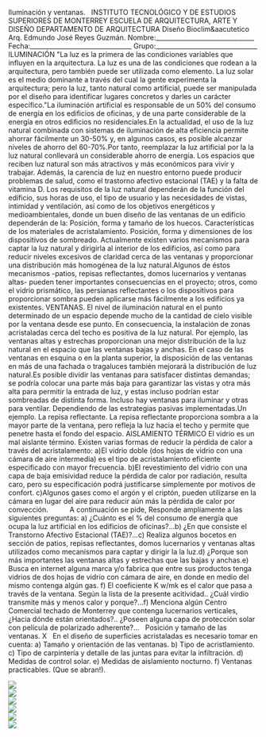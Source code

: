 Iluminación y ventanas.   INSTITUTO TECNOLÓGICO Y DE ESTUDIOS SUPERIORES DE MONTERREY ESCUELA DE ARQUITECTURA, ARTE Y DISEÑO DEPARTAMENTO DE ARQUITECTURA Diseño Bioclim&aacutetico Arq. Edmundo José Reyes Guzmán. Nombre:_______________________________ Fecha:________________________________ Grupo:________________________________ ILUMINACIÓN "La luz es la primera de las condiciones variables que influyen en la arquitectura. La luz es una de las condiciones que rodean a la arquitectura, pero también puede ser utilizada como elemento. La luz solar es el medio dominante a través del cual la gente experimenta la arquitectura; pero la luz, tanto natural como artificial, puede ser manipulada por el diseño para identificar lugares concretos y darles un carácter específico."La iluminación artificial es responsable de un 50% del consumo de energía en los edificios de oficinas, y de una parte considerable de la energía en otros edificios no residenciales.En la actualidad, el uso de la luz natural combinada con sistemas de iluminación de alta eficiencia permite ahorrar fácilmente un 30-50% y, en algunos casos, es posible alcanzar niveles de ahorro del 60-70%.Por tanto, reemplazar la luz artificial por la la luz natural conllevará un considerable ahorro de energía. Los espacios que reciben luz natural son más atractivos y más económicos para vivir y trabajar. Además, la carencia de luz en nuestro entorno puede producir problemas de salud, como el trastorno afectivo estacional (TAE) y la falta de vitamina D. Los requisitos de la luz natural dependerán de la función del edificio, sus horas de uso, el tipo de usuario y las necesidades de vistas, intimidad y ventilación, así como de los objetivos energéticos y medioambientales, donde un buen diseño de las ventanas de un edificio dependerán de la: Posición, forma y tamaño de los huecos. Características de los materiales de acristalamiento. Posición, forma y dimensiones de los dispositivos de sombreado. Actualmente existen varios mecanismos para captar la luz natural y dirigirla al interior de los edificios, así como para reducir niveles excesivos de claridad cerca de las ventanas y proporcionar una distribución más homogénea de la luz natural.Algunos de éstos mecanismos -patios, repisas reflectantes, domos lucernarios y ventanas altas- pueden tener importantes consecuencias en el proyecto; otros, como el vidrio prismático, las persianas reflectantes o los dispositivos para proporcionar sombra pueden aplicarse más fácilmente a los edificios ya existentes. VENTANAS. El nivel de iluminación natural en el punto determinado de un espacio depende mucho de la cantidad de cielo visible por la ventana desde ese punto. En consecuencia, la instalación de zonas acristaladas cerca del techo es positiva de la luz natural. Por ejemplo, las ventanas altas y estrechas proporcionan una mejor distribución de la luz natural en el espacio que las ventanas bajas y anchas. En el caso de las ventanas en esquina o en la planta superior, la disposición de las ventanas en más de una fachada o tragaluces también mejorará la distribución de luz natural.Es posible dividir las ventanas para satisfacer distintas demandas; se podría colocar una parte más baja para garantizar las vistas y otra más alta para permitir la entrada de luz, y estas incluso podrían estar sombreadas de distinta forma. Incluso hay ventanas para iluminar y otras para ventilar. Dependiendo de las estrategias pasivas implementadas.Un ejemplo. La repisa reflectante. La repisa reflectante proporciona sombra a la mayor parte de la ventana, pero refleja la luz hacia el techo y permite que penetre hasta el fondo del espacio. AISLAMIENTO TÉRMICO El vidrio es un mal aislante término. Existen varias formas de reducir la pérdida de calor a través del acristalamento: a)El vidrio doble (dos hojas de vidrio con una cámara de aire intermedia) es el tipo de acristalamiento eficiente especificado con mayor frecuencia. b)El revestimiento del vidrio con una capa de baja emisividad reduce la pérdida de calor por radiación, resulta caro, pero su especificación podrá justificarse simplemente por motivos de confort. c)Algunos gases como el argón y el criptón, pueden utilizarse en la cámara en lugar del aire para reducir aún más la pérdida de calor por convección.           A continuación se pide, Responde ampliamente a las siguientes preguntas: a) ¿Cuánto es el % del consumo de energía que ocupa la luz artificial en los edificios de oficinas?...b) ¿En que consiste el Transtorno Afectivo Estacional (TAE)?...c) Realiza algunos bocetos en sección de patios, repisas reflectantes, domos lucernarios y ventanas altas utilizados como mecanismos para captar y dirigir la la luz.d) ¿Porque son más importantes las ventanas altas y estrechas que las bajas y anchas.e) Busca en internet alguna marca y/o fabrica que entre sus productos tenga vidrios de dos hojas de vidrio con cámara de aire, en donde en medio del mismo contenga algún gas. f) El coeficiente K w/mk es el calor que pasa a través de la ventana. Según la lista de la presente acitividad.. ¿Cuál virdio transmite más y menos calor y porque?...f) Menciona algún Centro Comercial techado de Monterrey que contenga lucernarios verticales, ¿Hacia dónde están orientados?.. ¿Poseen alguna capa de protección solar con película de polarizado adherente?...   Posición y tamaño de las ventanas. X   En el diseño de superficies acristaladas es necesario tomar en cuenta: a) Tamaño y orientación de las ventanas. b) Tipo de acristlamiento. c) Tipo de carpintería y detalle de las juntas para evitar la infiltración. d) Medidas de control solar. e) Medidas de aislamiento nocturno. f) Ventanas practicables. (Que se abran!). 

<div class="mdl-grid">
<div class="mdl-cell mdl-cell--6-col mdl-typography--text-center">
<img src='./content/4/M4.50/ilumina.7.jpg'>
</div>
<div class="mdl-cell mdl-cell--6-col mdl-typography--text-center">
<img src='./content/4/M4.50/ilumina.02.jpg'>
</div>
<div class="mdl-cell mdl-cell--6-col mdl-typography--text-center">
<img src='./content/4/M4.50/ilumina.vidrio.2.jpg'>
</div>
<div class="mdl-cell mdl-cell--6-col mdl-typography--text-center">
<img src='./content/4/M4.50/ilumina.01.jpg'>
</div>
<div class="mdl-cell mdl-cell--6-col mdl-typography--text-center">
<img src='./content/4/M4.50/sugerencias.gif'>
</div>
<div class="mdl-cell mdl-cell--6-col mdl-typography--text-center">
<img src='./content/4/M4.50/ilumina.01.jpg'>
</div>
</div>